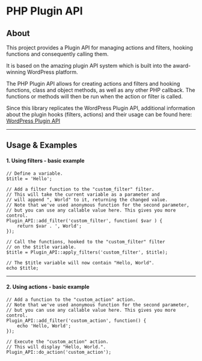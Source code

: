 PHP Plugin API
==============

About
-----

This project provides a Plugin API for managing actions and filters, hooking functions and consequently calling them. 

It is based on the amazing plugin API system which is built into the award-winning WordPress platform.

The PHP Plugin API allows for creating actions and filters and hooking functions, class and object methods, as well as any other PHP callback. The functions or methods will then be run when the action or filter is called.

Since this library replicates the WordPress Plugin API, additional information about the plugin hooks (filters, actions) and their usage can be found here: [WordPress Plugin API](http://codex.wordpress.org/Plugin_API)

-----

Usage & Examples
-----

#### 1. Using filters - basic example

	// Define a variable.
	$title = 'Hello';

	// Add a filter function to the "custom_filter" filter.
	// This will take the current variable as a parameter and
	// will append ", World" to it, returning the changed value.
    // Note that we've used anonymous function for the second parameter, 
    // but you can use any callable value here. This gives you more control.
    Plugin_API::add_filter('custom_filter', function( $var ) {
    	return $var . ', World';
    });

    // Call the functions, hooked to the "custom_filter" filter
    // on the $title variable.
    $title = Plugin_API::apply_filters('custom_filter', $title);

    // The $title variable will now contain "Hello, World".
    echo $title;

-----

#### 2. Using actions - basic example

	// Add a function to the "custom_action" action.
    // Note that we've used anonymous function for the second parameter, 
    // but you can use any callable value here. This gives you more control.
    Plugin_API::add_filter('custom_action', function() {
    	echo 'Hello, World';
    });

    // Execute the "custom_action" action.
    // This will display "Hello, World.".
    Plugin_API::do_action('custom_action');